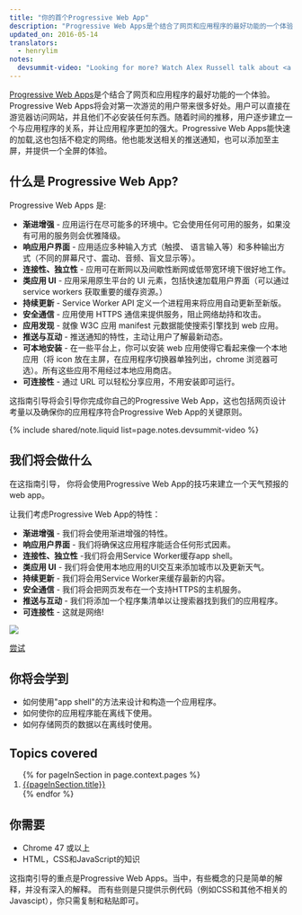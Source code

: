 ```yaml
---
title: "你的首个Progressive Web App"
description: "Progressive Web Apps是个结合了网页和应用程序的最好功能的一个体验。在这个指南引导，你将会建立你自己的Progressive Web Apps。你也会学到建立Progressive Web App的基础，包括app shell模式, 如何使用service worker来缓存app shell和缓存应用程序的资料等等."
updated_on: 2016-05-14
translators:
  - henrylim
notes:
  devsummit-video: "Looking for more? Watch Alex Russell talk about <a href='https://www.youtube.com/watch?v=MyQ8mtR9WxI'>Progressive Web Apps</a> from the 2015 Chrome Dev Summit"
---
```


<p class="intro">
<a href="/web/progressive-web-apps">Progressive Web Apps</a>是个结合了网页和应用程序的最好功能的一个体验。Progressive Web Apps将会对第一次游览的用户带来很多好处。用户可以直接在游览器访问网站，并且他们不必安装任何东西。随着时间的推移，用户逐步建立一个与应用程序的关系，并让应用程序更加的强大。Progressive Web Apps能快速的加载,这也包括不稳定的网络。他也能发送相关的推送通知，也可以添加至主屏，并提供一个全屏的体验。
</p>





## 什么是 Progressive Web App?

Progressive Web Apps 是:

* **渐进增强** - 应用运行在尽可能多的环境中。它会使用任何可用的服务，如果没有可用的服务则会优雅降级。
* **响应用户界面** -  应用适应多种输入方式（触摸、 语言输入等）和多种输出方式（不同的屏幕尺寸、震动、音频、盲文显示等）。
* **连接性、独立性** - 应用可在断网以及间歇性断网或低带宽环境下很好地工作。
* **类应用 UI** - 应用采用原生平台的 UI 元素，包括快速加载用户界面（可以通过 service workers 获取重要的缓存资源。）
* **持续更新** - Service Worker API 定义一个进程用来将应用自动更新至新版。
* **安全通信** - 应用使用 HTTPS 通信来提供服务，阻止网络劫持和攻击。
* **应用发现** - 就像 W3C 应用 manifest 元数据能使搜索引擎找到 web 应用。
* **推送与互动** - 推送通知的特性，主动让用户了解最新动态。
* **可本地安装** - 在一些平台上，你可以安装 web 应用使得它看起来像一个本地应用（将 icon 放在主屏，在应用程序切换器单独列出，chrome 浏览器可选）。所有这些应用不用经过本地应用商店。
* **可连接性** - 通过 URL 可以轻松分享应用，不用安装即可运行。

这指南引导将会引导你完成你自己的Progressive Web App，这也包括网页设计考量以及确保你的应用程序符合Progressive Web App的关键原则。

{% include shared/note.liquid list=page.notes.devsummit-video %}

## 我们将会做什么

<div class="mdl-grid">
  <div class="mdl-cell mdl-cell--6-col">
    <p>
      在这指南引导， 你将会使用Progressive Web App的技巧来建立一个天气预报的web app。
    </p>
    <p>
      让我们考虑Progressive Web App的特性：
      <ul>
        <li><b>渐进增强</b> - 我们将会使用渐进增强的特性。</li>
        <li><b>响应用户界面</b> - 我们将确保这应用程序能适合任何形式因素。</li>
        <li><b>连接性、独立性</b> -我们将会用Service Worker缓存app shell。</li>
        <li><b>类应用 UI</b> - 我们将会使用本地应用的UI交互来添加城市以及更新天气。</li>
        <li><b>持续更新</b> - 我们将会用Service Worker来缓存最新的内容。</li>
        <li><b>安全通信</b> - 我们将会把网页发布在一个支持HTTPS的主机服务。</li>
        <li><b>推送与互动</b> - 我们将添加一个程序集清单以让搜索器找到我们的应用程序。</li>
        <li><b>可连接性</b> - 这就是网络!</li>
      </ul>
    </p>
  </div>
  <div class="mdl-cell mdl-cell--6-col">
    <a href="https://weather-pwa-sample.firebaseapp.com/final/">
      <img src="images/weather-ss.png">
    </a>
    <p>
      <a href="https://weather-pwa-sample.firebaseapp.com/final/" class="mdl-button mdl-js-button mdl-button--raised mdl-button--colored">尝试</a>
    </p>
  </div>
</div>

## 你将会学到

* 如何使用"app shell"的方法来设计和构造一个应用程序。
* 如何使你的应用程序能在离线下使用。
* 如何存储网页的数据以在离线时使用。

## Topics covered

<ol>
{% for pageInSection in page.context.pages %}
  <li>
    <a href="{{pageInSection.relative_url }}">
      {{pageInSection.title}}
    </a>
  </li>
{% endfor %}
</ol>

## 你需要

* Chrome 47 或以上
* HTML，CSS和JavaScript的知识

这指南引导的重点是Progressive Web Apps。当中，有些概念的只是简单的解释，并没有深入的解释。
而有些则是只提供示例代码（例如CSS和其他不相关的Javascipt），你只需复制和粘贴即可。
